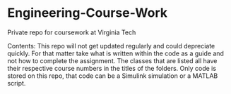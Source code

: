 # Engineering-Course-Work
Private repo for coursework at Virginia Tech

Contents:
  This repo will not get updated regularly and could depreciate quickly. For that matter take what is written within the code as a guide and not how to complete the assignment.
  The classes that are listed all have their respective course numbers in the titles of the folders. Only code is stored on this repo, that code can be a Simulink simulation or
  a MATLAB script.
